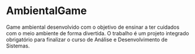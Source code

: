 # AmbientalGame
Game ambiental desenvolvido com o objetivo de ensinar a ter cuidados com o meio ambiente de forma divertida. O trabalho é um projeto integrado obrigatório para finalizar o curso de Análise e Desenvolvimento de Sistemas.
